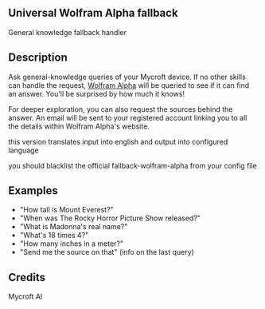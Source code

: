 ## Universal Wolfram Alpha fallback
General knowledge fallback handler

## Description
Ask general-knowledge queries of your Mycroft device.  If no other skills can
handle the request, [Wolfram Alpha](https://wolframalpha.com) will be queried
to see if it can find an answer.  You'll be surprised by how much it knows!

For deeper exploration, you can also request the sources behind the answer.
An email will be sent to your registered account linking you to all the
details within Wolfram Alpha's website.

this version translates input into english and output into configured language

you should blacklist the official fallback-wolfram-alpha from your config file

## Examples
* "How tall is Mount Everest?"
* "When was The Rocky Horror Picture Show released?"
* "What is Madonna's real name?"
* "What's 18 times 4?"
* "How many inches in a meter?"
* "Send me the source on that" (info on the last query)

## Credits
Mycroft AI
